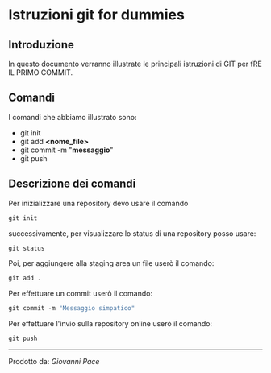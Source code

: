 # Istruzioni git for dummies
## Introduzione
In questo documento verranno illustrate le principali istruzioni di GIT per fRE IL PRIMO COMMIT.

## Comandi
I comandi che abbiamo illustrato sono:
- git init
- git add **<nome_file>**
- git commit -m "**messaggio**"
- git push

## Descrizione dei comandi 
Per inizializzare una repository devo usare il comando 
```powershell
git init
``` 

successivamente, per visualizzare lo status di una repository posso usare:
```powershell
git status
``` 

Poi, per aggiungere alla staging area un file userò il comando:
```powershell
git add .
``` 

Per effettuare un commit userò il comando:
```powershell
git commit -m "Messaggio simpatico"
```

Per effettuare l'invio sulla repository online userò il comando:
```powershell
git push
``` 

***
Prodotto da: *Giovanni Pace*